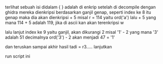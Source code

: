 terlihat sebuah isi didalam { } adalah di enkrip
setelah di decompile dengan ghidra mereka dienkripsi berdasarkan ganjil genap, seperti index ke 8 itu genap maka dia akan dienkripsi + 5 misal r = 114 yaitu ord('a') lalu + 5 yang mana 114 + 5 adalah 119, jika di ascii kan akan terenkripsi w

lalu lanjut index ke 9 yaitu ganjil, akan dikurangi 2 misal '1' - 2 yang mana '3' adalah 51 decimalnya ord('3') - 2 akan menjadi 47 = '1'

dan teruskan sampai akhir
hasil tadi = r3..... lanjutkan 

run script ini 
